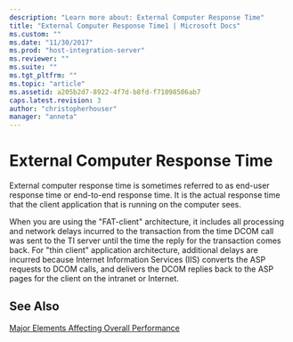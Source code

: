 ```yaml
---
description: "Learn more about: External Computer Response Time"
title: "External Computer Response Time1 | Microsoft Docs"
ms.custom: ""
ms.date: "11/30/2017"
ms.prod: "host-integration-server"
ms.reviewer: ""
ms.suite: ""
ms.tgt_pltfrm: ""
ms.topic: "article"
ms.assetid: a205b2d7-8922-4f7d-b8fd-f71098506ab7
caps.latest.revision: 3
author: "christopherhouser"
manager: "anneta"
---
```

# External Computer Response Time
External computer response time is sometimes referred to as end-user response time or end-to-end response time. It is the actual response time that the client application that is running on the computer sees.  
  
 When you are using the "FAT-client" architecture, it includes all processing and network delays incurred to the transaction from the time DCOM call was sent to the TI server until the time the reply for the transaction comes back. For "thin client" application architecture, additional delays are incurred because Internet Information Services (IIS) converts the ASP requests to DCOM calls, and delivers the DCOM replies back to the ASP pages for the client on the intranet or Internet.  
  
## See Also  
 [Major Elements Affecting Overall Performance](../core/major-elements-affecting-overall-performance1.md)
